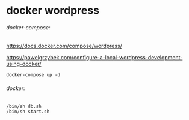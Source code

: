 # docker wordpress

###### docker-compose:
https://docs.docker.com/compose/wordpress/

https://pawelgrzybek.com/configure-a-local-wordpress-development-using-docker/
```
docker-compose up -d
```

###### docker:
```
/bin/sh db.sh
/bin/sh start.sh
```

